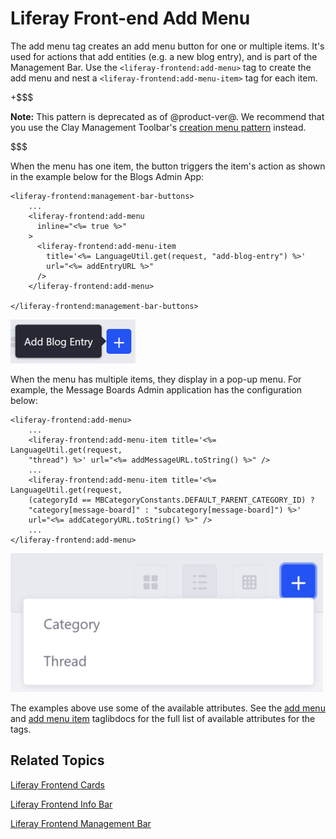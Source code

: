 # Liferay Front-end Add Menu [](id=liferay-frontend-add-menu)

The add menu tag creates an add menu button for one or multiple items. It's 
used for actions that add entities (e.g. a new blog entry), and is part of the 
Management Bar. Use the `<liferay-frontend:add-menu>` tag to create the add 
menu and nest a `<liferay-frontend:add-menu-item>` tag for each item. 

+$$$

**Note:** This pattern is deprecated as of @product-ver@. We recommend that you 
use the Clay Management Toolbar's 
[creation menu pattern](/develop/tutorials/-/knowledge_base/7-1/clay-management-toolbar#creation-menu) 
instead.

$$$

When the menu has one item, the button triggers the item's action as shown in 
the example below for the Blogs Admin App:

    <liferay-frontend:management-bar-buttons>
        ...
        <liferay-frontend:add-menu
          inline="<%= true %>"
        >
          <liferay-frontend:add-menu-item
            title='<%= LanguageUtil.get(request, "add-blog-entry") %>'
            url="<%= addEntryURL %>"
          />
        </liferay-frontend:add-menu>

    </liferay-frontend:management-bar-buttons>

![Figure 1: The add button pattern consists of an `add-menu` tag and at least one `add-menu-item` tag.](../../../images/liferay-frontend-taglib-add-menu-one-item.png)

When the menu has multiple items, they display in a pop-up menu. For example, 
the Message Boards Admin application has the configuration below:

    <liferay-frontend:add-menu>
        ...
        <liferay-frontend:add-menu-item title='<%= LanguageUtil.get(request,
        "thread") %>' url="<%= addMessageURL.toString() %>" />
        ...
        <liferay-frontend:add-menu-item title='<%= LanguageUtil.get(request,
        (categoryId == MBCategoryConstants.DEFAULT_PARENT_CATEGORY_ID) ?
        "category[message-board]" : "subcategory[message-board]") %>'
        url="<%= addCategoryURL.toString() %>" />
        ...
    </liferay-frontend:add-menu>

![Figure 2: The add button pattern consists of an `add-menu` tag and at least one `add-menu-item` tag.](../../../images/liferay-frontend-taglib-add-menu-items.png)

The examples above use some of the available attributes. See the 
[add menu](@app-ref@/foundation/latest/taglibdocs/liferay-frontend/add-menu.html) 
and 
[add menu item](@app-ref@/foundation/latest/taglibdocs/liferay-frontend/add-menu-item.html) 
taglibdocs for the full list of available attributes for the tags. 

## Related Topics [](id=related-topics)

[Liferay Frontend Cards](/develop/tutorials/-/knowledge_base/7-1/liferay-frontend-cards)

[Liferay Frontend Info Bar](/develop/tutorials/-/knowledge_base/7-1/liferay-frontend-info-bar)

[Liferay Frontend Management Bar](/develop/tutorials/-/knowledge_base/7-1/liferay-frontend-management-bar)
